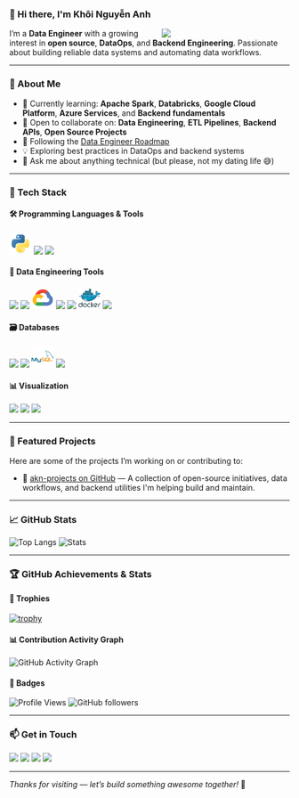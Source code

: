### 👋 Hi there, I'm **Khôi Nguyễn Anh**

<img align="right" src="https://media.giphy.com/media/M9gbBd9nbDrOTu1Mqx/giphy.gif" width="230">

I’m a **Data Engineer** with a growing interest in **open source**, **DataOps**, and **Backend Engineering**. Passionate about building reliable data systems and automating data workflows.

---

### 🚀 About Me

- 🌱 Currently learning: **Apache Spark**, **Databricks**, **Google Cloud Platform**, **Azure Services**, and **Backend fundamentals**
- 🤝 Open to collaborate on: **Data Engineering**, **ETL Pipelines**, **Backend APIs**, **Open Source Projects**
- 📘 Following the [Data Engineer Roadmap](https://github.com/datastacktv/data-engineer-roadmap)
- 💡 Exploring best practices in DataOps and backend systems
- 💬 Ask me about anything technical (but please, not my dating life 😅)

---

### 💼 Tech Stack

#### 🛠 Programming Languages & Tools
<p>
<a href="https://www.python.org" target="_blank"><img src="https://raw.githubusercontent.com/devicons/devicon/master/icons/python/python-original.svg" width="40"/></a>
<a href="https://www.sql.org/" target="_blank"><img src="https://www.svgrepo.com/show/13344/sql-file-format.svg" width="40"/></a>
<a href="https://docs.microsoft.com/en-us/dotnet/csharp/" target="_blank"><img src="https://seeklogo.com/images/C/c-sharp-c-logo-02F17714BA-seeklogo.com.png" width="40"/></a>

</p>

#### 🧱 Data Engineering Tools
<p>
<a href="https://www.getdbt.com/" target="_blank"><img src="https://images.seeklogo.com/logo-png/43/2/dbt-logo-png_seeklogo-431111.png" width="40"/></a>
<a href="https://aws.amazon.com/" target="_blank"><img src="https://img.icons8.com/color/48/000000/amazon-web-services.png" width="40"/></a>
<a href="https://cloud.google.com/" target="_blank"><img src="https://raw.githubusercontent.com/devicons/devicon/master/icons/googlecloud/googlecloud-original.svg" width="40"/></a>
<a href="https://azure.microsoft.com/en-us/" target="_blank"><img src="https://www.svgrepo.com/show/303372/azure-1-logo.svg" width="40"/></a>
<a href="https://www.databricks.com/" target="_blank"><img src="https://1000logos.net/wp-content/uploads/2025/01/Databricks-Emblem.png" width="80"/></a>
<a href="https://www.docker.com/" target="_blank"><img src="https://raw.githubusercontent.com/devicons/devicon/master/icons/docker/docker-original-wordmark.svg" width="40"/></a>
<a href="https://git-scm.com/" target="_blank"><img src="https://www.vectorlogo.zone/logos/git-scm/git-scm-icon.svg" width="40"/></a>
</p>



#### 🗃 Databases
<p>
<a href="https://www.oracle.com/" target="_blank"><img src="https://www.svgrepo.com/show/303303/oracle-6-logo.svg" width="40"/></a>
<a href="https://www.microsoft.com/en-us/sql-server/sql-server-2019" target="_blank"><img src="https://www.svgrepo.com/show/306420/microsoftsqlserver.svg" width="40"/></a>
<a href="https://www.mysql.com/" target="_blank"><img src="https://raw.githubusercontent.com/devicons/devicon/master/icons/mysql/mysql-original-wordmark.svg" width="40"/></a>
<a href="https://cassandra.apache.org/" target="_blank"><img src="https://www.svgrepo.com/show/305710/apachecassandra.svg" width="40"/></a>
</p>

#### 📊 Visualization
<p>
<a href="https://superset.apache.org/" target="_blank"><img src="https://www.freney.com/images/supersetcolor.png" width="40"/></a>
<a href="https://powerbi.microsoft.com/" target="_blank"><img src="https://www.svgrepo.com/show/306593/powerbi.svg" width="40"/></a>
<a href="https://www.tableau.com/" target="_blank"><img src="https://www.svgrepo.com/show/306830/tableau.svg" width="40"/></a>
</p>

---

### 🔨 Featured Projects

Here are some of the projects I’m working on or contributing to:

- 🔗 [akn-projects on GitHub](https://github.com/akn-projects) — A collection of open-source initiatives, data workflows, and backend utilities I'm helping build and maintain.

---

### 📈 GitHub Stats

![Top Langs](https://github-readme-stats.vercel.app/api/top-langs/?username=KoiDev13&theme=tokyonight&count_private=true)
![Stats](https://github-readme-stats.vercel.app/api?username=KoiDev13&theme=tokyonight&count_private=true)

---

### 🏆 GitHub Achievements & Stats

#### 🏅 Trophies
[![trophy](https://github-profile-trophy.vercel.app/?username=KoiDev13&row=2&column=3&theme=algolia&no-frame=true)](https://github.com/ryo-ma/github-profile-trophy)

#### 📊 Contribution Activity Graph
![GitHub Activity Graph](https://github-readme-activity-graph.cyclic.app/graph?username=KoiDev13&theme=github-compact)

#### 🧩 Badges
![Profile Views](https://komarev.com/ghpvc/?username=KoiDev13&color=blue)
![GitHub followers](https://img.shields.io/github/followers/KoiDev13?label=Follow&style=social)

---

### 📫 Get in Touch

<p>
<a href="https://linkedin.com/in/knguyenanh8194" target="_blank"><img src="https://cdn.jsdelivr.net/npm/simple-icons@3.0.1/icons/linkedin.svg" width="30"/></a>
<a href="https://www.hackerrank.com/knguyenanh8194" target="_blank"><img src="https://cdn.jsdelivr.net/npm/simple-icons@3.0.1/icons/hackerrank.svg" width="30"/></a>
<a href="https://www.datacamp.com/profile/knguyenanh8194" target="_blank"><img src="https://cdn.jsdelivr.net/npm/simple-icons@3.0.1/icons/datacamp.svg" width="30"/></a>
<a href="https://g.dev/knguyenanh8194" target="_blank"><img src="https://cdn.jsdelivr.net/npm/simple-icons@3.0.1/icons/google.svg" width="30"/></a>
</p>

---

<em>Thanks for visiting — let’s build something awesome together!</em> 🚀
